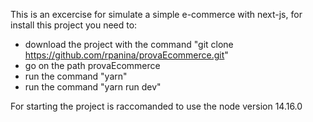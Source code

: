 This is an excercise for simulate a simple e-commerce with next-js, for install this project you need to:
- download the project with the command "git clone https://github.com/rpanina/provaEcommerce.git"
- go on the path provaEcommerce
- run the command "yarn"
- run the command "yarn run dev"

For starting the project is raccomanded to use the node version 14.16.0